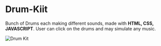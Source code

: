 # Drum-Kiit

Bunch of Drums each making different sounds, made with **HTML, CSS, JAVASCRIPT**. User can click on the drums and may simulate any music.

![Drum Kit](https://github.com/Ahmed-51/Drum-Kiit/assets/71616975/be64a6a9-f3fe-4440-b98c-939cda3a3a28)

